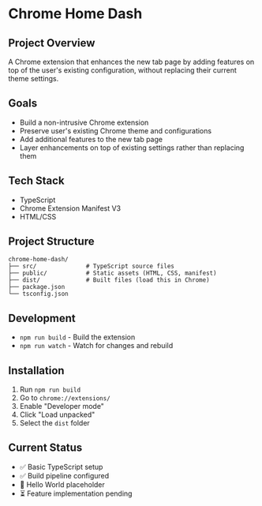 # Chrome Home Dash

## Project Overview

A Chrome extension that enhances the new tab page by adding features on top of the user's existing configuration, without replacing their current theme settings.

## Goals

- Build a non-intrusive Chrome extension
- Preserve user's existing Chrome theme and configurations
- Add additional features to the new tab page
- Layer enhancements on top of existing settings rather than replacing them

## Tech Stack

- TypeScript
- Chrome Extension Manifest V3
- HTML/CSS

## Project Structure

```
chrome-home-dash/
├── src/              # TypeScript source files
├── public/           # Static assets (HTML, CSS, manifest)
├── dist/             # Built files (load this in Chrome)
├── package.json
└── tsconfig.json
```

## Development

- `npm run build` - Build the extension
- `npm run watch` - Watch for changes and rebuild

## Installation

1. Run `npm run build`
2. Go to `chrome://extensions/`
3. Enable "Developer mode"
4. Click "Load unpacked"
5. Select the `dist` folder

## Current Status

- ✅ Basic TypeScript setup
- ✅ Build pipeline configured
- 🔄 Hello World placeholder
- ⏳ Feature implementation pending
